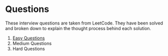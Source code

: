 # Questions

These interview questions are taken from LeetCode. They have been solved and broken down to explain the thought process behind each solution.

1. [Easy Questions](easy-questions/)
2. Medium Questions
3. Hard Questions


